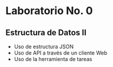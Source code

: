 # Laboratorio No. 0
## Estructura de Datos II

- Uso de estructura JSON
- Uso de API a través de un cliente Web
- Uso de la herramienta de tareas
